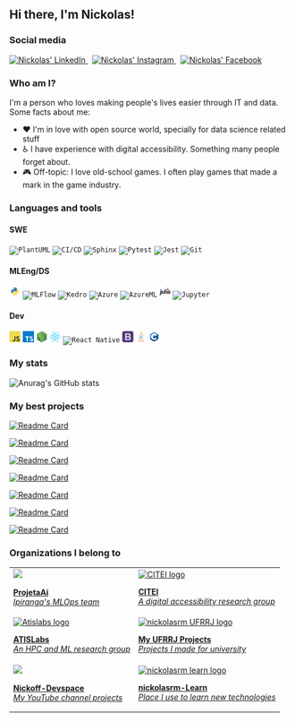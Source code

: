 ## Hi there, I'm Nickolas!

### Social media

<a href="https://www.linkedin.com/in/nickolasrm/">
  <img alt="Nickolas' LinkedIn" width="30px" src="https://content.linkedin.com/content/dam/me/business/en-us/amp/brand-site/v2/bg/LI-Bug.svg.original.svg" />
</a>&nbsp
<a href="https://www.instagram.com/rocha_nickolas/">
  <img alt="Nickolas' Instagram" width="30px" src="https://facebookbrand.com/wp-content/uploads/2021/03/Instagram_AppIcon_Aug2017.png" />
</a>&nbsp
<a href="https://www.facebook.com/nickolas.rocha.5/">
  <img alt="Nickolas' Facebook" width="30px" src="https://facebookbrand.com/wp-content/uploads/2019/04/f_logo_RGB-Hex-Blue_512.png?w=512&h=512" />
</a>

### Who am I?
I'm a person who loves making people's lives easier through IT and data.
<br>
Some facts about me:
- ❤️ I'm in love with open source world, specially for data science related stuff
- ♿ I have experience with digital accessibility. Something many people forget about.
- 🎮 Off-topic: I love old-school games. I often play games that made a mark in the game industry.


### Languages and tools

#### SWE

<code><img height="20" src="https://plantuml.com/logo3.png" title="PlantUML"></code>
<code><img height="20" src="https://www.mabl.com/hubfs/CICDBlog.png" title="CI/CD"></code>
<code><img height="20" src="https://gitlab.com/uploads/-/system/project/avatar/1986600/sphinxdoclogo.png" title="Sphinx"></code>
<code><img height="20" src="https://upload.wikimedia.org/wikipedia/commons/thumb/b/ba/Pytest_logo.svg/1200px-Pytest_logo.svg.png" title="Pytest"></code>
<code><img height="20" src="https://cdn4.iconfinder.com/data/icons/logos-brands-5/24/jest-512.png" title="Jest"></code>
<code><img height="20" src="https://git-scm.com/images/logos/downloads/Git-Icon-1788C.png" title="Git"></code>

#### MLEng/DS

<code><img height="20" src="https://raw.githubusercontent.com/github/explore/80688e429a7d4ef2fca1e82350fe8e3517d3494d/topics/python/python.png" title="Python"></code>
<code><img height="20" src="https://www.mlflow.org/docs/latest/_static/MLflow-logo-final-black.png" title="MLFlow"></code>
<code><img height="20" src="https://miro.medium.com/max/1200/1*O-x4sMDnZmqh8C-6Nmvw-Q.png" title="Kedro"></code>
<code><img height="20" src="https://user-images.githubusercontent.com/25181517/183911544-95ad6ba7-09bf-4040-ac44-0adafedb9616.png" title="Azure"></code>
<code><img height="20" src="https://ms-toolsai.gallerycdn.vsassets.io/extensions/ms-toolsai/vscode-ai/0.17.2022090109/1662024012673/Microsoft.VisualStudio.Services.Icons.Default" title="AzureML"></code>
<code><img height="20" src="https://raw.githubusercontent.com/github/explore/80688e429a7d4ef2fca1e82350fe8e3517d3494d/topics/julia/julia.png" title="Julia"></code>
<code><img height="20" src="https://upload.wikimedia.org/wikipedia/commons/thumb/3/38/Jupyter_logo.svg/1200px-Jupyter_logo.svg.png" title="Jupyter"></code>

#### Dev

<code><img height="20" src="https://raw.githubusercontent.com/github/explore/80688e429a7d4ef2fca1e82350fe8e3517d3494d/topics/javascript/javascript.png" title="JavaScript"></code>
<code><img height="20" src="https://raw.githubusercontent.com/github/explore/80688e429a7d4ef2fca1e82350fe8e3517d3494d/topics/typescript/typescript.png" title="TypeScript"></code>
<code><img height="20" src="https://raw.githubusercontent.com/github/explore/80688e429a7d4ef2fca1e82350fe8e3517d3494d/topics/nodejs/nodejs.png" title="NodeJs"></code>
<code><img height="20" src="https://raw.githubusercontent.com/devicons/devicon/7a4ca8aa871d6dca81691e018d31eed89cb70a76/icons/react/react-original.svg" title="React"></code>
<code><img height="20" src="https://toppng.com/uploads/preview/react-native-svg-transformer-allows-you-import-svg-aperture-science-innovators-logo-11562851994zqcpwozsvy.png" title="React Native"></code>
<code><img height="20" src="https://raw.githubusercontent.com/github/explore/80688e429a7d4ef2fca1e82350fe8e3517d3494d/topics/bootstrap/bootstrap.png" title="Bootstrap"></code>
<code><img height="20" src="https://raw.githubusercontent.com/github/explore/80688e429a7d4ef2fca1e82350fe8e3517d3494d/topics/java/java.png" title="Java"></code>
<code><img height="20" src="https://raw.githubusercontent.com/github/explore/80688e429a7d4ef2fca1e82350fe8e3517d3494d/topics/c/c.png" title="C"></code>


### My stats


![Anurag's GitHub stats](https://github-readme-stats.vercel.app/api?username=nickolasrm&show_icons=true&theme=algolia&count_private=true)



### My best projects

[![Readme Card](https://github-readme-stats.vercel.app/api/pin/?username=ProjetaAi&repo=kedro-projetaai)](https://github.com/ProjetaAi/kedro-projetaai)

[![Readme Card](https://github-readme-stats.vercel.app/api/pin/?username=ProjetaAi&repo=projetaai-azure)](https://github.com/ProjetaAi/projetaai-azure)

[![Readme Card](https://github-readme-stats.vercel.app/api/pin/?username=ProjetaAi&repo=kedro-partitioned)](https://github.com/ProjetaAi/kedro-partitioned)

[![Readme Card](https://github-readme-stats.vercel.app/api/pin/?username=nickolasrm&repo=TimelineBubbles)](https://github.com/nickolasrm/TimelineBubbles)

[![Readme Card](https://github-readme-stats.vercel.app/api/pin/?username=nickolasrm-UFRRJ&repo=BRTAutomaton.jl)](https://github.com/nickolasrm-UFRRJ/BRTAutomaton.jl)

[![Readme Card](https://github-readme-stats.vercel.app/api/pin/?username=nickolasrm&repo=PointerArithmetic.jl)](https://github.com/nickolasrm/PointerArithmetic.jl)

[![Readme Card](https://github-readme-stats.vercel.app/api/pin/?username=nickolasrm&repo=GPUvsCPUMatrixMultiplication)](https://github.com/nickolasrm/GPUvsCPUMatrixMultiplication)


### Organizations I belong to

<table>
  <tr>
    <td>
      <a href="https://github.com/ProjetaAi">
      <img src="https://pbs.twimg.com/profile_images/1305931856253255681/6pQf6BNw_400x400.jpg" width="200" /><br>
      <p>
        <b>ProjetaAi</b><br>
        <i>Ipiranga's MLOps team</i>
      </p>
    </td>
    <td>
      <a href="https://github.com/CITEI">
        <img src="https://avatars.githubusercontent.com/u/87669227?s=200&v=4" alt="CITEI logo" /><br>
        <p>
          <b>CITEI</b><br>
          <i>A digital accessibility research group</i>
        </p>
      </a>
    </td>
  </tr>
  <tr>
    <td>
      <a href="https://github.com/ATISLabs">
        <img src="https://avatars.githubusercontent.com/u/63740618?s=200&v=4" alt="Atislabs logo" /><br>
        <p>
          <b>ATISLabs</b><br>
          <i>An HPC and ML research group</i>
        </p>
      </a>
    </td>
    <td>
      <a href="https://github.com/nickolasrm-UFRRJ">
        <img src="https://avatars.githubusercontent.com/u/79663830?s=200&v=4" alt="nickolasrm UFRRJ logo" /><br>
        <p>
          <b>My UFRRJ Projects</b><br>
          <i>Projects I made for university</i>
        </p>
      </a>
    </td>
  </tr>
  <tr>
    <td>
      <a href="https://github.com/Nickoff-Devspace" alt="Nickoff logo">
        <img src="https://avatars.githubusercontent.com/u/84944064?s=200&v=4" /><br>
        <p>
          <b>Nickoff-Devspace</b><br>
          <i>My YouTube channel projects</i>
        </p>
      </a>
    </td>
    <td>
      <a href="https://github.com/nickolasrm-Learn">
        <img src="https://avatars.githubusercontent.com/u/87676560?s=200&v=4" alt="nickolasrm learn logo" /><br>
        <p>
          <b>nickolasrm-Learn</b><br>
          <i>Place I use to learn new technologies</i>
        </p>
      </a>
    </td>
  </tr>
</table>
